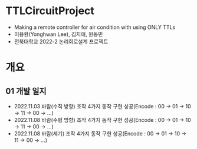 # TTLCircuitProject
- Making a remote controller for air condition with using ONLY TTLs
- 이용환(Yonghwan Lee), 김지애, 원동민
- 전북대학교 2022-2 논리회로설계 프로젝트
# 개요
## 01 개발 일지
- 2022.11.03 바람(수직 방향) 조작 4가지 동작 구현 성공(Encode : 00 -> 01 -> 10 -> 11 -> 00 -> ...)
- 2022.11.08 바람(수평 방향) 조작 4가지 동작 구현 성공(Encode : 00 -> 01 -> 10 -> 11 -> 00 -> ...)
- 2022.11.08 바람(세기) 조작 4가지 동작 구현 성공(Encode : 00 -> 01 -> 10 -> 11 -> 00 -> ...)